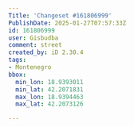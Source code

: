 ```yaml
---
Title: 'Changeset #161806999'
PublishDate: 2025-01-27T07:57:33Z
id: 161806999
user: Gisbudba
comment: street
created_by: iD 2.30.4
tags:
- Montenegro
bbox:
  min_lon: 18.9393011
  min_lat: 42.2071831
  max_lon: 18.9394463
  max_lat: 42.2073126

---
```

